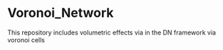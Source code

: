 # Voronoi_Network
This repository includes volumetric effects via in the DN framework via voronoi cells

